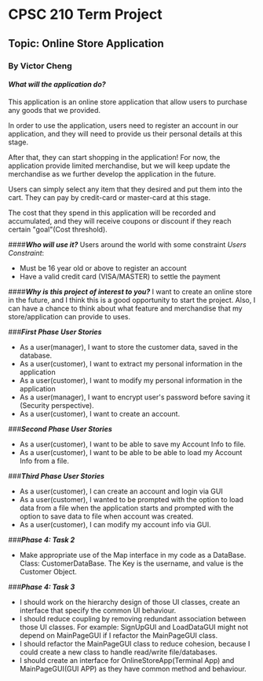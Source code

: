 # CPSC 210 Term Project

## Topic: Online Store Application
### By Victor Cheng

#### ***What will the application do?***
This application is an online store application that allow users to purchase any goods that we provided. 

In order to use the application, users need to register an account in our application, and they will need to provide 
us their personal details at this stage.

After that, they can start shopping in the application! For now, the application provide limited merchandise, but we 
will keep update the merchandise as we further develop the application in the future.

Users can simply select any item that they desired and put them into the cart. They can pay by credit-card or 
master-card at this stage.

The cost that they spend in this application will be recorded and accumulated, and they will receive coupons or 
discount if they reach certain "goal"(Cost threshold).

####***Who will use it?***
Users around the world with some constraint
*Users Constraint*:
- Must be 16 year old or above to register an account
- Have a valid credit card (VISA/MASTER) to settle the payment

####***Why is this project of interest to you?***
I want to create an online store in the future, and I think this is a good opportunity to start the project.
Also, I can have a chance to think about what feature and merchandise that my store/application can provide to uses.

###***First Phase User Stories***
- As a user(manager), I want to store the customer data, saved in the database.
- As a user(customer), I want to extract my personal information in the application
- As a user(customer), I want to modify my personal information in the application
- As a user(manager), I want to encrypt user's password before saving it (Security perspective).
- As a user(customer), I want to create an account.

###***Second Phase User Stories***
- As a user(customer), I want to be able to save my Account Info to file.
- As a user(customer), I want to be able to be able to load my Account Info from a file.

###***Third Phase User Stories***
- As a user(customer), I can create an account and login via GUI
- As a user(customer),  I wanted to be prompted with the option to load data from a file when the application 
  starts and prompted with the option to save data to file when account was created.
- As a user(customer), I can modify my account info via GUI.

###***Phase 4: Task 2***
- Make appropriate use of the Map interface in my code as a DataBase. 
    Class: CustomerDataBase. The Key is the username, and value is the Customer Object. 
    
###***Phase 4: Task 3***
- I should work on the hierarchy design of those UI classes, create an interface that specify the common UI behaviour.
- I should reduce coupling by removing redundant association between those UI classes.
    For example: SignUpGUI and LoadDataGUI might not depend on MainPageGUI if I refactor the MainPageGUI class.
- I should refactor the MainPageGUI class to reduce cohesion, because I could create a new class to handle read/write 
file/databases. 
- I should create an interface for OnlineStoreApp(Terminal App) and MainPageGUI(GUI APP) as they have common 
method and behaviour.

